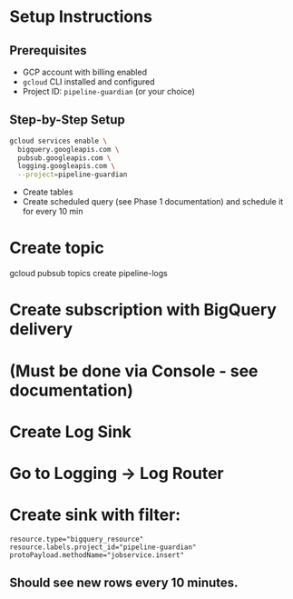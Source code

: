 # Setup Instructions

## Prerequisites
- GCP account with billing enabled
- `gcloud` CLI installed and configured
- Project ID: `pipeline-guardian` (or your choice)

## Step-by-Step Setup

```bash
gcloud services enable \
  bigquery.googleapis.com \
  pubsub.googleapis.com \
  logging.googleapis.com \
  --project=pipeline-guardian
```

- Create tables
- Create scheduled query (see Phase 1 documentation) and schedule it for every 10 min

# Create topic
gcloud pubsub topics create pipeline-logs

# Create subscription with BigQuery delivery
# (Must be done via Console - see documentation)

# Create Log Sink
# Go to Logging → Log Router
# Create sink with filter:
```
resource.type="bigquery_resource"
resource.labels.project_id="pipeline-guardian"
protoPayload.methodName="jobservice.insert"
```


## Should see new rows every 10 minutes.
